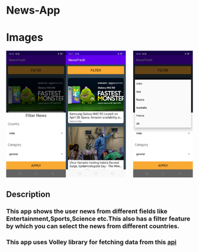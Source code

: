 # News-App

# Images
<!--![alt text](https://github.com/priyansh-design/News-App/blob/main/pics/image%201.jfif)-->
<img align="left" width="32%" src="https://github.com/priyansh-design/News-App/blob/main/pics/image%201.jfif">
<img align="centre" width="32%" src="https://github.com/priyansh-design/News-App/blob/main/pics/image%202.jfif">
<img align="right" width="32%" src="https://github.com/priyansh-design/News-App/blob/main/pics/image%203.jfif">
<!--![alt text](https://github.com/priyansh-design/News-App/blob/main/pics/image%202.jfif)
![alt text](https://github.com/priyansh-design/News-App/blob/main/pics/image%203.jfif)-->


## Description

### This app shows the user news from different fields like Entertainment,Sports,Science etc.This also has a filter feature by which you can select the news from different countries.

### This app uses Volley library for fetching data from this [api](https://saurav.tech/NewsAPI/)

